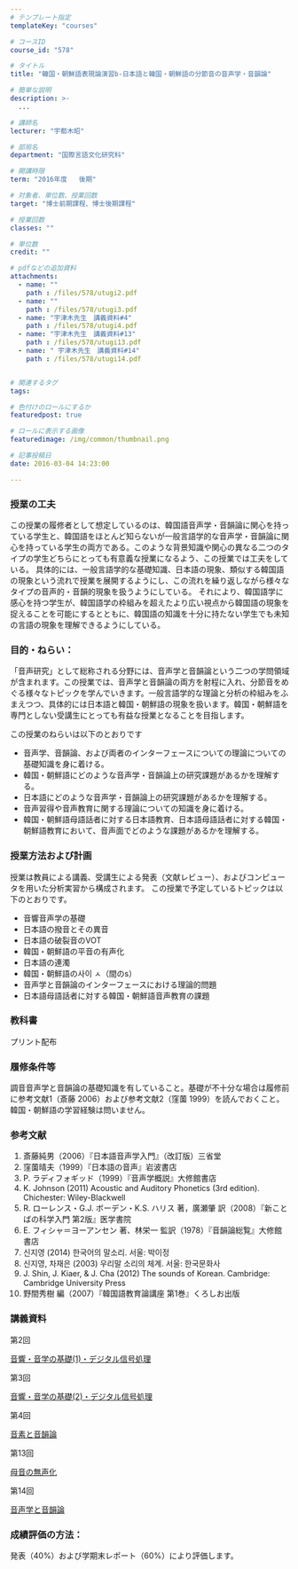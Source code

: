 ```yaml
---
# テンプレート指定
templateKey: "courses"

# コースID
course_id: "578"

# タイトル
title: "韓国・朝鮮語表現論演習b-日本語と韓国・朝鮮語の分節音の音声学・音韻論"

# 簡単な説明
description: >-
  ...

# 講師名
lecturer: "宇都木昭"

# 部局名
department: "国際言語文化研究科"

# 開講時限
term: "2016年度	後期"

# 対象者、単位数、授業回数
target: "博士前期課程、博士後期課程"

# 授業回数
classes: ""

# 単位数
credit: ""

# pdfなどの追加資料
attachments: 
  - name: "" 
    path : /files/578/utugi2.pdf
  - name: "" 
    path : /files/578/utugi3.pdf
  - name: "宇津木先生　講義資料#4" 
    path : /files/578/utugi4.pdf
  - name: "宇津木先生　講義資料#13" 
    path : /files/578/utugi13.pdf
  - name: "	宇津木先生　講義資料#14" 
    path : /files/578/utugi14.pdf


# 関連するタグ
tags:

# 色付けのロールにするか
featuredpost: true

# ロールに表示する画像
featuredimage: /img/common/thumbnail.png

# 記事投稿日
date: 2016-03-04 14:23:00

---
```


  
### 授業の工夫  
この授業の履修者として想定しているのは、韓国語音声学・音韻論に関心を持っている学生と、韓国語をほとんど知らないが一般言語学的な音声学・音韻論に関心を持っている学生の両方である。このような背景知識や関心の異なる二つのタイプの学生どちらにとっても有意義な授業になるよう、この授業では工夫をしている。 具体的には、一般言語学的な基礎知識、日本語の現象、類似する韓国語の現象という流れで授業を展開するようにし、この流れを繰り返しながら様々なタイプの音声的・音韻的現象を扱うようにしている。 それにより、韓国語学に感心を持つ学生が、韓国語学の枠組みを超えたより広い視点から韓国語の現象を捉えることを可能にするとともに、韓国語の知識を十分に持たない学生でも未知の言語の現象を理解できるようにしている。

### 目的・ねらい：

「音声研究」として総称される分野には、音声学と音韻論という二つの学問領域が含まれます。この授業では、音声学と音韻論の両方を射程に入れ、分節音をめぐる様々なトピックを学んでいきます。一般言語学的な理論と分析の枠組みをふまえつつ、具体的には日本語と韓国・朝鮮語の現象を扱います。韓国・朝鮮語を専門としない受講生にとっても有益な授業となることを目指します。 

この授業のねらいは以下のとおりです

  * 音声学、音韻論、および両者のインターフェースについての理論についての基礎知識を身に着ける。
  * 韓国・朝鮮語にどのような音声学・音韻論上の研究課題があるかを理解する。
  * 日本語にどのような音声学・音韻論上の研究課題があるかを理解する。
  * 音声習得や音声教育に関する理論についての知識を身に着ける。
  * 韓国・朝鮮語母語話者に対する日本語教育、日本語母語話者に対する韓国・朝鮮語教育において、音声面でどのような課題があるかを理解する。

  
### 授業方法および計画  
授業は教員による講義、受講生による発表（文献レビュー）、およびコンピュータを用いた分析実習から構成されます。 この授業で予定しているトピックは以下のとおりです。  
* 音響音声学の基礎  
* 日本語の撥音とその異音  
* 日本語の破裂音のVOT  
* 韓国・朝鮮語の平音の有声化  
* 日本語の連濁  
* 韓国・朝鮮語の사이 ㅅ（間のs）  
* 音声学と音韻論のインターフェースにおける理論的問題  
* 日本語母語話者に対する韓国・朝鮮語音声教育の課題 

### 教科書

プリント配布

### 履修条件等

調音音声学と音韻論の基礎知識を有していること。基礎が不十分な場合は履修前に参考文献1（斎藤 2006）および参考文献2（窪薗 1999）を読んでおくこと。韓国・朝鮮語の学習経験は問いません。 

### 参考文献

  1. 斎藤純男（2006）『日本語音声学入門』（改訂版）三省堂
  2. 窪薗晴夫（1999）『日本語の音声』岩波書店
  3. P. ラディフォギッド（1999）『音声学概説』大修館書店
  4. K. Johnson (2011) Acoustic and Auditory Phonetics (3rd edition). Chichester: Wiley-Blackwell
  5. R. ローレンス・G.J. ボーデン・K.S. ハリス 著，廣瀬肇 訳（2008）『新ことばの科学入門 第2版』医学書院
  6. E. フィシャ＝ヨーアンセン 著、林栄一 監訳（1978）『音韻論総覧』大修館書店
  7. 신지영 (2014) 한국어의 말소리. 서울: 박이정
  8. 신지영, 차재은 (2003) 우리말 소리의 체계. 서울: 한국문화사
  9. J. Shin, J. Kiaer, & J. Cha (2012) The sounds of Korean. Cambridge: Cambridge University Press
 10. 野間秀樹 編（2007）『韓国語教育論講座 第1巻』くろしお出版

### 講義資料

第2回 


[音響・音学の基礎(1)・デジタル信号処理](/files/578/utugi2.pdf) 

第3回 


[音響・音学の基礎(2)・デジタル信号処理](/files/578/utugi3.pdf) 

第4回 


[音素と音韻論](/files/578/utugi4.pdf) 

第13回 


[母音の無声化 ](/files/578/utugi13.pdf) 

第14回 


[音声学と音韻論](/files/578/utugi14.pdf) 

### 成績評価の方法：

発表（40%）および学期末レポート（60%）により評価します。
